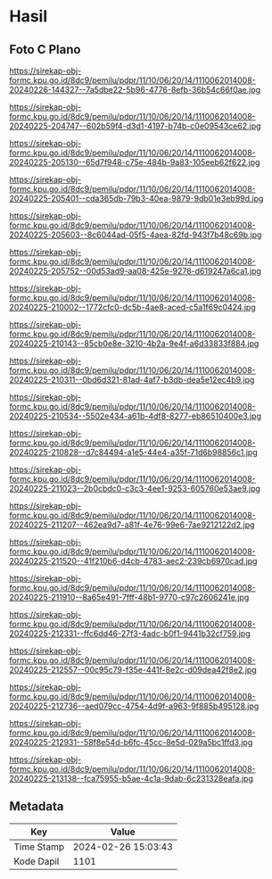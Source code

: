 # Hasil

## Foto C Plano

https://sirekap-obj-formc.kpu.go.id/8dc9/pemilu/pdpr/11/10/06/20/14/1110062014008-20240226-144327--7a5dbe22-5b96-4776-8efb-36b54c66f0ae.jpg

https://sirekap-obj-formc.kpu.go.id/8dc9/pemilu/pdpr/11/10/06/20/14/1110062014008-20240225-204747--602b59f4-d3d1-4197-b74b-c0e09543ce62.jpg

https://sirekap-obj-formc.kpu.go.id/8dc9/pemilu/pdpr/11/10/06/20/14/1110062014008-20240225-205130--65d7f948-c75e-484b-9a83-105eeb62f622.jpg

https://sirekap-obj-formc.kpu.go.id/8dc9/pemilu/pdpr/11/10/06/20/14/1110062014008-20240225-205401--cda365db-79b3-40ea-9879-9db01e3eb99d.jpg

https://sirekap-obj-formc.kpu.go.id/8dc9/pemilu/pdpr/11/10/06/20/14/1110062014008-20240225-205603--8c6044ad-05f5-4aea-82fd-943f7b48c69b.jpg

https://sirekap-obj-formc.kpu.go.id/8dc9/pemilu/pdpr/11/10/06/20/14/1110062014008-20240225-205752--00d53ad9-aa08-425e-9278-d619247a6ca1.jpg

https://sirekap-obj-formc.kpu.go.id/8dc9/pemilu/pdpr/11/10/06/20/14/1110062014008-20240225-210002--1772cfc0-dc5b-4ae8-aced-c5a1f69c0424.jpg

https://sirekap-obj-formc.kpu.go.id/8dc9/pemilu/pdpr/11/10/06/20/14/1110062014008-20240225-210143--85cb0e8e-3210-4b2a-9e4f-a6d33833f884.jpg

https://sirekap-obj-formc.kpu.go.id/8dc9/pemilu/pdpr/11/10/06/20/14/1110062014008-20240225-210311--0bd6d321-81ad-4af7-b3db-dea5e12ec4b9.jpg

https://sirekap-obj-formc.kpu.go.id/8dc9/pemilu/pdpr/11/10/06/20/14/1110062014008-20240225-210534--5502e434-a61b-4df8-8277-eb86510400e3.jpg

https://sirekap-obj-formc.kpu.go.id/8dc9/pemilu/pdpr/11/10/06/20/14/1110062014008-20240225-210828--d7c84494-a1e5-44e4-a35f-71d6b98856c1.jpg

https://sirekap-obj-formc.kpu.go.id/8dc9/pemilu/pdpr/11/10/06/20/14/1110062014008-20240225-211023--2b0cbdc0-c3c3-4ee1-9253-605760e53ae9.jpg

https://sirekap-obj-formc.kpu.go.id/8dc9/pemilu/pdpr/11/10/06/20/14/1110062014008-20240225-211207--462ea9d7-a81f-4e76-99e6-7ae9212122d2.jpg

https://sirekap-obj-formc.kpu.go.id/8dc9/pemilu/pdpr/11/10/06/20/14/1110062014008-20240225-211520--41f210b6-d4cb-4783-aec2-239cb6970cad.jpg

https://sirekap-obj-formc.kpu.go.id/8dc9/pemilu/pdpr/11/10/06/20/14/1110062014008-20240225-211910--8a65e491-7fff-48b1-9770-c97c2606241e.jpg

https://sirekap-obj-formc.kpu.go.id/8dc9/pemilu/pdpr/11/10/06/20/14/1110062014008-20240225-212331--ffc6dd46-27f3-4adc-b0f1-9441b32cf759.jpg

https://sirekap-obj-formc.kpu.go.id/8dc9/pemilu/pdpr/11/10/06/20/14/1110062014008-20240225-212557--00c95c79-f35e-441f-8e2c-d09dea42f8e2.jpg

https://sirekap-obj-formc.kpu.go.id/8dc9/pemilu/pdpr/11/10/06/20/14/1110062014008-20240225-212736--aed079cc-4754-4d9f-a963-9f885b495128.jpg

https://sirekap-obj-formc.kpu.go.id/8dc9/pemilu/pdpr/11/10/06/20/14/1110062014008-20240225-212931--58f8e54d-b6fc-45cc-8e5d-029a5bc1ffd3.jpg

https://sirekap-obj-formc.kpu.go.id/8dc9/pemilu/pdpr/11/10/06/20/14/1110062014008-20240225-213138--fca75955-b5ae-4c1a-9dab-6c231328eafa.jpg


## Metadata

| Key        | Value               |
| ---------- | ------------------- |
| Time Stamp | 2024-02-26 15:03:43 |
| Kode Dapil | 1101                |



